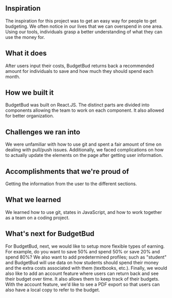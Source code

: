 ## Inspiration

The inspiration for this project was to get an easy way for people to get budgeting. We often notice in our lives that we can overspend in one area. Using our tools, individuals grasp a better understanding of what they can use the money for.

## What it does

After users input their costs, BudgetBud returns back a recommended amount for individuals to save and how much they should spend each month.

## How we built it

BudgetBud was built on React.JS. The distinct parts are divided into components allowing the team to work on each component. It also allowed for better organization.

## Challenges we ran into

We were unfamiliar with how to use git and spent a fair amount of time on dealing with pull/push issues. Additionally, we faced complications on how to actually update the elements on the page after getting user information.

## Accomplishments that we're proud of

Getting the information from the user to the different sections.

## What we learned

We learned how to use git, states in JavaScript, and how to work together as a team on a coding project.

## What's next for BudgetBud

For BudgetBud, next, we would like to setup more flexible types of earning. For example, do you want to save 50% and spend 50% or save 20% and spend 80%? We also want to add predetermined profiles; such as "student" and BudgetBud will use data on how students should spend their money and the extra costs associated with them (textbooks, etc.). Finally, we would also like to add an account feature where users can return back and see their budget over time. It also allows them to keep track of their budgets. With the account feature, we'd like to see a PDF export so that users can also have a local copy to refer to the budget.
